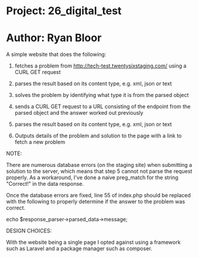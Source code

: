 # Project: 26_digital_test
# Author: Ryan Bloor

A simple website that does the following: 

1. fetches a problem from http://tech-test.twentysixstaging.com/ using a CURL GET request

2. parses the result based on its content type, e.g. xml, json or text

3. solves the problem by identifying what type it is from the parsed object

4. sends a CURL GET request to a URL consisting of the endpoint from the parsed object and the answer worked out previously

5. parses the result based on its content type, e.g. xml, json or text

6. Outputs details of the problem and solution to the page with a link to fetch a new problem

NOTE: 

There are numerous database errors (on the staging site) when submitting a solution to the server, which means that step 5 cannot not parse the request properly. As a workaround, I've done a naive preg_match for the string "Correct!" in the data response.

Once the database errors are fixed, line 55 of index.php should be replaced with the following to properly determine if the answer to the problem was correct. 

<td>echo $response_parser->parsed_data->message;</td>

DESIGN CHOICES:

With the website being a single page I opted against using a framework such as Laravel and a package manager such as composer.